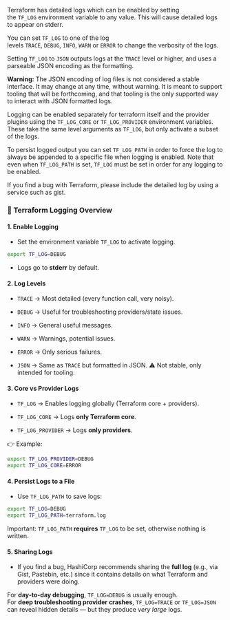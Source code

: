 Terraform has detailed logs which can be enabled by setting the `TF_LOG` environment variable to any value. This will cause detailed logs to appear on stderr.

You can set `TF_LOG` to one of the log levels `TRACE`, `DEBUG`, `INFO`, `WARN` or `ERROR` to change the verbosity of the logs.

Setting `TF_LOG` to `JSON` outputs logs at the `TRACE` level or higher, and uses a parseable JSON encoding as the formatting.

**Warning:** The JSON encoding of log files is not considered a stable interface. It may change at any time, without warning. It is meant to support tooling that will be forthcoming, and that tooling is the only supported way to interact with JSON formatted logs.

Logging can be enabled separately for terraform itself and the provider plugins using the `TF_LOG_CORE` or `TF_LOG_PROVIDER` environment variables. These take the same level arguments as `TF_LOG`, but only activate a subset of the logs.

To persist logged output you can set `TF_LOG_PATH` in order to force the log to always be appended to a specific file when logging is enabled. Note that even when `TF_LOG_PATH` is set, `TF_LOG` must be set in order for any logging to be enabled.

If you find a bug with Terraform, please include the detailed log by using a service such as gist.

### 🔹 Terraform Logging Overview

#### 1. Enable Logging

- Set the environment variable `TF_LOG` to activate logging.

```Bash
export TF_LOG=DEBUG
```

- Logs go to **stderr** by default.
#### 2. Log Levels

- `TRACE` → Most detailed (every function call, very noisy).
    
- `DEBUG` → Useful for troubleshooting providers/state issues.
    
- `INFO` → General useful messages.
    
- `WARN` → Warnings, potential issues.
    
- `ERROR` → Only serious failures.
    
- `JSON` → Same as `TRACE` but formatted in JSON. ⚠️ Not stable, only intended for tooling.

#### 3. Core vs Provider Logs

- `TF_LOG` → Enables logging globally (Terraform core + providers).
    
- `TF_LOG_CORE` → Logs **only Terraform core**.
    
- `TF_LOG_PROVIDER` → Logs **only providers**.
    

👉 Example:

```Bash
export TF_LOG_PROVIDER=DEBUG
export TF_LOG_CORE=ERROR
```

#### 4. Persist Logs to a File

- Use `TF_LOG_PATH` to save logs:

```Bash
export TF_LOG=DEBUG
export TF_LOG_PATH=terraform.log
```

Important: `TF_LOG_PATH` **requires** `TF_LOG` to be set, otherwise nothing is written.

#### 5. Sharing Logs

- If you find a bug, HashiCorp recommends sharing the **full log** (e.g., via Gist, Pastebin, etc.) since it contains details on what Terraform and providers were doing.

For **day-to-day debugging**, `TF_LOG=DEBUG` is usually enough.  
For **deep troubleshooting provider crashes**, `TF_LOG=TRACE` or `TF_LOG=JSON` can reveal hidden details — but they produce _very large_ logs.